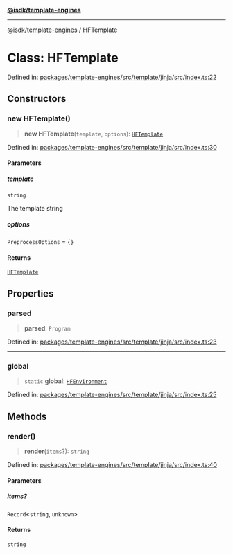 [**@isdk/template-engines**](../README.md)

***

[@isdk/template-engines](../globals.md) / HFTemplate

# Class: HFTemplate

Defined in: [packages/template-engines/src/template/jinja/src/index.ts:22](https://github.com/isdk/template-engines.js/blob/466ebe226b36554b365e0202c4f1d42ff9f95a09/src/template/jinja/src/index.ts#L22)

## Constructors

### new HFTemplate()

> **new HFTemplate**(`template`, `options`): [`HFTemplate`](HFTemplate.md)

Defined in: [packages/template-engines/src/template/jinja/src/index.ts:30](https://github.com/isdk/template-engines.js/blob/466ebe226b36554b365e0202c4f1d42ff9f95a09/src/template/jinja/src/index.ts#L30)

#### Parameters

##### template

`string`

The template string

##### options

`PreprocessOptions` = `{}`

#### Returns

[`HFTemplate`](HFTemplate.md)

## Properties

### parsed

> **parsed**: `Program`

Defined in: [packages/template-engines/src/template/jinja/src/index.ts:23](https://github.com/isdk/template-engines.js/blob/466ebe226b36554b365e0202c4f1d42ff9f95a09/src/template/jinja/src/index.ts#L23)

***

### global

> `static` **global**: [`HFEnvironment`](HFEnvironment.md)

Defined in: [packages/template-engines/src/template/jinja/src/index.ts:25](https://github.com/isdk/template-engines.js/blob/466ebe226b36554b365e0202c4f1d42ff9f95a09/src/template/jinja/src/index.ts#L25)

## Methods

### render()

> **render**(`items`?): `string`

Defined in: [packages/template-engines/src/template/jinja/src/index.ts:40](https://github.com/isdk/template-engines.js/blob/466ebe226b36554b365e0202c4f1d42ff9f95a09/src/template/jinja/src/index.ts#L40)

#### Parameters

##### items?

`Record`\<`string`, `unknown`\>

#### Returns

`string`
